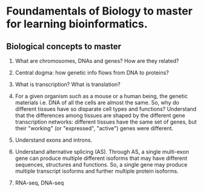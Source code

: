 # Foundamentals of Biology to master for learning bioinformatics.


## Biological concepts to master

1. What are chromosomes, DNAs and genes? How are they related?

2. Central dogma: how genetic info flows from DNA to proteins?

3. What is transcription? What is translation?

4. For a given organism such as a mouse or a human being, the genetic materials i.e. DNA of all the cells are almost the same. So, why do different tissues have so disparate cell types and functions? Understand that the differences among tissues are shaped by the different gene transcription networks: different tissues have the same set of genes, but their "working" (or "expressed", "active") genes were different.

5. Understand exons and introns.

6. Understand alternative splicing (AS). Through AS, a single multi-exon gene can produce multiple different isoforms that may have different sequences, structures and functions. So, a single gene may produce multiple transcript isoforms and further multiple protein isoforms.

7. RNA-seq, DNA-seq






